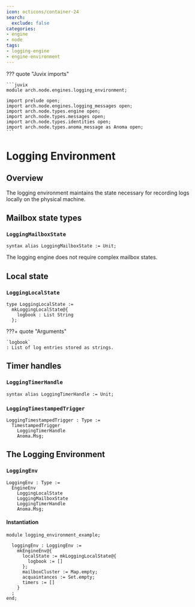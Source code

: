 ```yaml
---
icon: octicons/container-24
search:
  exclude: false
categories:
- engine
- node
tags:
- logging-engine
- engine-environment
---
```


??? quote "Juvix imports"

    ```juvix
    module arch.node.engines.logging_environment;

    import prelude open;
    import arch.node.engines.logging_messages open;
    import arch.node.types.engine open;
    import arch.node.types.messages open;
    import arch.node.types.identities open;
    import arch.node.types.anoma_message as Anoma open;
    ```

# Logging Environment

## Overview

The logging environment maintains the state necessary for recording logs locally
on the physical machine.

## Mailbox state types

### `LoggingMailboxState`

```juvix
syntax alias LoggingMailboxState := Unit;
```

The logging engine does not require complex mailbox states.

## Local state

### `LoggingLocalState`

<!-- --8<-- [start:LoggingLocalState] -->
```juvix
type LoggingLocalState :=
  mkLoggingLocalState@{
    logbook : List String
  };
```
<!-- --8<-- [end:LoggingLocalState] -->

???+ quote "Arguments"

    `logbook`
    : List of log entries stored as strings.

## Timer handles

### `LoggingTimerHandle`

<!-- --8<-- [start:LoggingTimerHandle] -->
```juvix
syntax alias LoggingTimerHandle := Unit;
```
<!-- --8<-- [end:LoggingTimerHandle] -->

### `LoggingTimestampedTrigger`

<!-- --8<-- [start:LoggingTimestampedTrigger] -->
```juvix
LoggingTimestampedTrigger : Type :=
  TimestampedTrigger
    LoggingTimerHandle
    Anoma.Msg;
```
<!-- --8<-- [end:LoggingTimestampedTrigger] -->

## The Logging Environment

### `LoggingEnv`

<!-- --8<-- [start:LoggingEnv] -->
```juvix
LoggingEnv : Type :=
  EngineEnv
    LoggingLocalState
    LoggingMailboxState
    LoggingTimerHandle
    Anoma.Msg;
```
<!-- --8<-- [end:LoggingEnv] -->

#### Instantiation

<!-- --8<-- [start:loggingEnv] -->
```juvix extract-module-statements
module logging_environment_example;

  loggingEnv : LoggingEnv :=
    mkEngineEnv@{
      localState := mkLoggingLocalState@{
        logbook := []
      };
      mailboxCluster := Map.empty;
      acquaintances := Set.empty;
      timers := []
    }
  ;
end;
```
<!-- --8<-- [end:loggingEnv] -->
